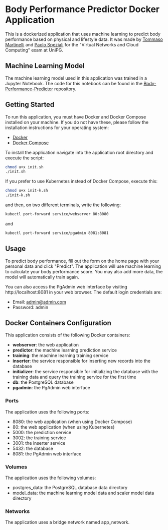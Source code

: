 # Body Performance Predictor Docker Application

This is a dockerized application that uses machine learning to predict body performance based on physical and lifestyle data.
It was made by [Tommaso Martinelli](https://github.com/tommasomartinelli) and [Paolo Speziali](https://github.com/plspeziali) for the
"Virtual Networks and Cloud Computing" exam at UniPG.

## Machine Learning Model

The machine learning model used in this application was trained in a Jupyter Notebook. The code for this notebook can be found in the [Body-Performance-Predictor](https://github.com/tommasomartinelli/Body-Performance-Predictor) repository.

## Getting Started

To run this application, you must have Docker and Docker Compose installed on your machine. If you do not have these, please follow the installation instructions for your operating system:

- [Docker](https://docs.docker.com/get-docker/)
- [Docker Compose](https://docs.docker.com/compose/install/)

To install the application navigate into the application root directory and execute the script:

```bash
chmod u+x init.sh
./init.sh
```

If you prefer to use Kubernetes instead of Docker Compose,
execute this:

```bash
chmod u+x init-k.sh
./init-k.sh
```

and then, on two different terminals, write the following:

```bash
kubectl port-forward service/webserver 80:8080
```
and
```bash
kubectl port-forward service/pgadmin 8081:8081
```

## Usage

To predict body performance, fill out the form on the home page with your personal data and click "Predict". The application will use machine learning to calculate your body performance score. You may also add more data, the model will automatically train again.

You can also access the PgAdmin web interface by visiting http://localhost:8081 in your web browser. The default login credentials are:

- Email: admin@admin.com
- Password: admin

## Docker Containers Configuration

This application consists of the following Docker containers:

- **webserver**: the web application
- **predictor**: the machine learning prediction service
- **training**: the machine learning training service
- **inserter**: the service responsible for inserting new records into the database
- **initializer**: the service responsible for initializing the database with the training data and query the training service for the first time
- **db**: the PostgreSQL database
- **pgadmin**: the PgAdmin web interface

### Ports

The application uses the following ports:

- 8080: the web application (when using Docker Compose)
- 80: the web application (when using Kubernetes)
- 5000: the prediction service
- 3002: the training service
- 3001: the inserter service
- 5432: the database
- 8081: the PgAdmin web interface

### Volumes

The application uses the following volumes:

- postgres_data: the PostgreSQL database data directory
- model_data: the machine learning model data and scaler model data directory

### Networks

The application uses a bridge network named app_network.
